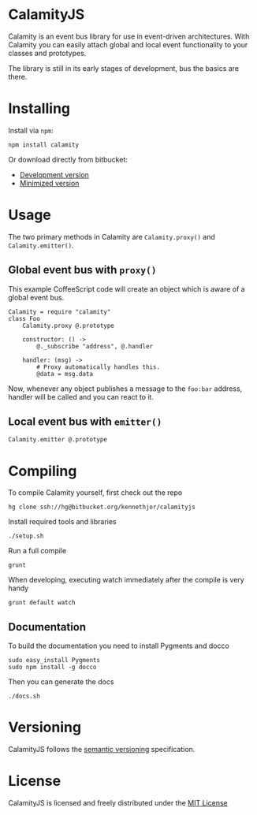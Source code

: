 # CalamityJS
Calamity is an event bus library for use in event-driven architectures.
With Calamity you can easily attach global and local event functionality to your classes and prototypes.

The library is still in its early stages of development, bus the basics are there.

# Installing
Install via `npm`:

    npm install calamity

Or download directly from bitbucket:

* [Development version][downloadfull]
* [Minimized version][downloadmin]

# Usage

The two primary methods in Calamity are `Calamity.proxy()` and `Calamity.emitter()`.

## Global event bus with `proxy()`
This example CoffeeScript code will create an object which is aware of a global event bus.

    Calamity = require "calamity"
    class Foo
    	Calamity.proxy @.prototype

    	constructor: () ->
    		@._subscribe "address", @.handler

    	handler: (msg) ->
    		# Proxy automatically handles this.
    		@data = msg.data

Now, whenever any object publishes a message to the `foo:bar` address, handler will be called and you can react to it.

## Local event bus with `emitter()`

    Calamity.emitter @.prototype

# Compiling
To compile Calamity yourself, first check out the repo

    hg clone ssh://hg@bitbucket.org/kennethjor/calamityjs

Install required tools and libraries

    ./setup.sh

Run a full compile

    grunt

When developing, executing watch immediately after the compile is very handy

    grunt default watch

## Documentation
To build the documentation you need to install Pygments and docco

    sudo easy_install Pygments
    sudo npm install -g docco

Then you can generate the docs

    ./docs.sh

# Versioning
CalamityJS follows the [semantic versioning][semver] specification.

# License
CalamityJS is licensed and freely distributed under the [MIT License][mit]

[download]: https://bitbucket.org/kennethjor/calamityjs/downloads "Download from bitbucket.org"
[downloadfull]: https://bitbucket.org/kennethjor/calamityjs/downloads/calamity.js
[downloadmin]: https://bitbucket.org/kennethjor/calamityjs/downloads/calamity-min.js
[mit]: https://bitbucket.org/kennethjor/calamityjs/raw/default/LICENSE "MIT License"
[semver]: http://semver.org/ "Semantic Versioning"
